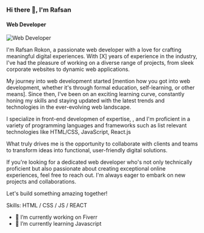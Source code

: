 ### Hi there 👋, I'm Rafsan
#### Web Developer
![Web Developer](https://scontent.fdac178-1.fna.fbcdn.net/v/t39.30808-6/315992633_807400203664727_4162212262950500131_n.jpg?_nc_cat=102&ccb=1-7&_nc_sid=5f2048&_nc_eui2=AeFuY6TuWlyD0daihvOcLay81mFwTBT2KSDWYXBMFPYpIJAlc5q8AtSkL4ffdk9HeBBKBCerohV_6aZLmN9ihzIn&_nc_ohc=izYK7FtPTpgAX_eIW3k&_nc_ht=scontent.fdac178-1.fna&oh=00_AfBym1sbGzmHgivI0YQiCnfzsFgFVKo9Oyiv4ZIj6XL6KQ&oe=660FB9A4)

 I'm  Rafsan Rokon, a passionate web developer with a love for crafting meaningful digital experiences. With [X] years of experience in the industry, I've had the pleasure of working on a diverse range of projects, from sleek corporate websites to dynamic web applications.

My journey into web development started [mention how you got into web development, whether it's through formal education, self-learning, or other means]. Since then, I've been on an exciting learning curve, constantly honing my skills and staying updated with the latest trends and technologies in the ever-evolving web landscape.

I specialize in  front-end developmen of expertise, , and I'm proficient in a variety of programming languages and frameworks such as list relevant technologies like HTML/CSS, JavaScript, React.js

What truly drives me is the opportunity to collaborate with clients and teams to transform ideas into functional, user-friendly digital solutions. 



If you're looking for a dedicated web developer who's not only technically proficient but also passionate about creating exceptional online experiences, feel free to reach out. I'm always eager to embark on new projects and collaborations.

Let's build something amazing together!

Skills: HTML / CSS / JS / REACT

- 🔭 I’m currently working on Fiverr 
- 🌱 I’m currently learning Javascript 

